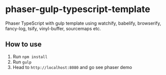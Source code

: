 # phaser-gulp-typescript-template
Phaser TypeScript with gulp template using watchify, babelify, browserify, fancy-log, tsify, vinyl-buffer, sourcemaps etc.

## How to use
1. Run `npm install`
2. Run `gulp`
3. Head to `http://localhost:8080` and go see phaser demo
